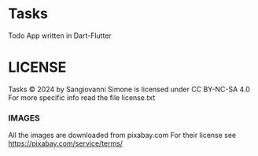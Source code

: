 # Tasks
 Todo App written in Dart-Flutter

# LICENSE
 Tasks © 2024 by Sangiovanni Simone is licensed under CC BY-NC-SA 4.0
 For more specific info read the file license.txt
 
### IMAGES
 All the images are downloaded from pixabay.com
 For their license see https://pixabay.com/service/terms/